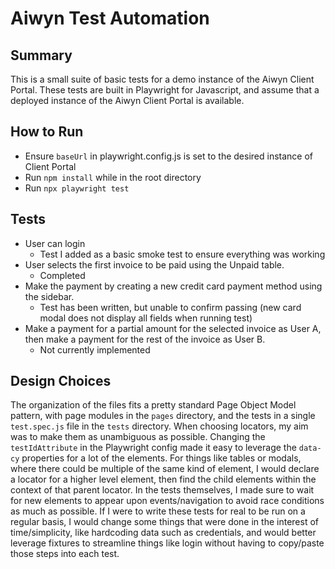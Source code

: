 # Aiwyn Test Automation

## Summary

This is a small suite of basic tests for a demo instance of the Aiwyn Client Portal. These tests are built in Playwright for Javascript, and assume that a deployed instance of the Aiwyn Client Portal is available.

## How to Run

- Ensure ```baseUrl``` in playwright.config.js is set to the desired instance of Client Portal
- Run ```npm install``` while in the root directory
- Run ```npx playwright test```

## Tests

- User can login
  - Test I added as a basic smoke test to ensure everything was working
- User selects the first invoice to be paid using the Unpaid table.
  - Completed
- Make the payment by creating a new credit card payment method using the sidebar.
  - Test has been written, but unable to confirm passing (new card modal does not display all fields when running test)
- Make a payment for a partial amount for the selected invoice as User A, then make a payment for the rest of the invoice as User B.
  - Not currently implemented

## Design Choices

The organization of the files fits a pretty standard Page Object Model pattern, with page modules in the ```pages``` directory, and the tests in a single ```test.spec.js``` file in the ```tests``` directory. When choosing locators, my aim was to make them as unambiguous as possible. Changing the ```testIdAttribute``` in the Playwright config made it easy to leverage the ```data-cy``` properties for a lot of the elements. For things like tables or modals, where there could be multiple of the same kind of element, I would declare a locator for a higher level element, then find the child elements within the context of that parent locator. In the tests themselves, I made sure to wait for new elements to appear upon events/navigation to avoid race conditions as much as possible. If I were to write these tests for real to be run on a regular basis, I would change some things that were done in the interest of time/simplicity, like hardcoding data such as credentials, and would better leverage fixtures to streamline things like login without having to copy/paste those steps into each test. 

